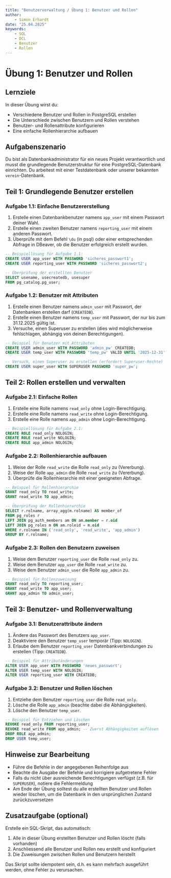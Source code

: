 ```yaml
---
title: "Benutzerverwaltung / Übung 1: Benutzer und Rollen"
author: 
    - Simon Erhardt
date: "25.04.2025"
keywords:
    - SQL
    - DCL
    - Benutzer
    - Rollen
---
```


# Übung 1: Benutzer und Rollen

## Lernziele

In dieser Übung wirst du:
- Verschiedene Benutzer und Rollen in PostgreSQL erstellen
- Die Unterschiede zwischen Benutzern und Rollen verstehen
- Benutzer- und Rollenattribute konfigurieren
- Eine einfache Rollenhierarchie aufbauen

## Aufgabenszenario

Du bist als Datenbankadministrator für ein neues Projekt verantwortlich und musst die grundlegende Benutzerstruktur für eine PostgreSQL-Datenbank einrichten. Du arbeitest mit einer Testdatenbank oder unserer bekannten `verein`-Datenbank.

## Teil 1: Grundlegende Benutzer erstellen

### Aufgabe 1.1: Einfache Benutzererstellung
1. Erstelle einen Datenbankbenutzer namens `app_user` mit einem Passwort deiner Wahl.
2. Erstelle einen zweiten Benutzer namens `reporting_user` mit einem anderen Passwort.
3. Überprüfe mit dem Befehl `\du` (in psql) oder einer entsprechenden Abfrage in DBeaver, ob die Benutzer erfolgreich erstellt wurden.

```sql
-- Beispiellösung für Aufgabe 1.1:
CREATE USER app_user WITH PASSWORD 'sicheres_passwort1';
CREATE USER reporting_user WITH PASSWORD 'sicheres_passwort2';

-- Überprüfung der erstellten Benutzer
SELECT usename, usecreatedb, usesuper 
FROM pg_catalog.pg_user;
```

### Aufgabe 1.2: Benutzer mit Attributen
1. Erstelle einen Benutzer namens `admin_user` mit Passwort, der Datenbanken erstellen darf (`CREATEDB`).
2. Erstelle einen Benutzer namens `temp_user` mit Passwort, der nur bis zum 31.12.2025 gültig ist.
3. Versuche, einen Superuser zu erstellen (dies wird möglicherweise fehlschlagen, abhängig von deinen Berechtigungen).

```sql
-- Beispiel für Benutzer mit Attributen
CREATE USER admin_user WITH PASSWORD 'admin_pw' CREATEDB;
CREATE USER temp_user WITH PASSWORD 'temp_pw' VALID UNTIL '2025-12-31';

-- Versuch, einen Superuser zu erstellen (erfordert Superuser-Rechte)
CREATE USER super_user WITH SUPERUSER PASSWORD 'super_pw';
```

## Teil 2: Rollen erstellen und verwalten

### Aufgabe 2.1: Einfache Rollen
1. Erstelle eine Rolle namens `read_only` ohne Login-Berechtigung.
2. Erstelle eine Rolle namens `read_write` ohne Login-Berechtigung.
3. Erstelle eine Rolle namens `app_admin` ohne Login-Berechtigung.

```sql
-- Beispiellösung für Aufgabe 2.1:
CREATE ROLE read_only NOLOGIN;
CREATE ROLE read_write NOLOGIN;
CREATE ROLE app_admin NOLOGIN;
```

### Aufgabe 2.2: Rollenhierarchie aufbauen
1. Weise der Rolle `read_write` die Rolle `read_only` zu (Vererbung).
2. Weise der Rolle `app_admin` die Rolle `read_write` zu (Vererbung).
3. Überprüfe die Rollenhierarchie mit einer geeigneten Abfrage.

```sql
-- Beispiel für Rollenhierarchie
GRANT read_only TO read_write;
GRANT read_write TO app_admin;

-- Überprüfung der Rollenhierarchie
SELECT r.rolname, array_agg(m.rolname) AS member_of
FROM pg_roles r
LEFT JOIN pg_auth_members am ON am.member = r.oid
LEFT JOIN pg_roles m ON am.roleid = m.oid
WHERE r.rolname IN ('read_only', 'read_write', 'app_admin')
GROUP BY r.rolname;
```

### Aufgabe 2.3: Rollen den Benutzern zuweisen
1. Weise dem Benutzer `reporting_user` die Rolle `read_only` zu.
2. Weise dem Benutzer `app_user` die Rolle `read_write` zu.
3. Weise dem Benutzer `admin_user` die Rolle `app_admin` zu.

```sql
-- Beispiel für Rollenzuweisung
GRANT read_only TO reporting_user;
GRANT read_write TO app_user;
GRANT app_admin TO admin_user;
```

## Teil 3: Benutzer- und Rollenverwaltung

### Aufgabe 3.1: Benutzerattribute ändern
1. Ändere das Passwort des Benutzers `app_user`.
2. Deaktiviere den Benutzer `temp_user` temporär (Tipp: `NOLOGIN`).
3. Erlaube dem Benutzer `reporting_user` Datenbankverbindungen zu erstellen (Tipp: `CREATEDB`).

```sql
-- Beispiel für Attributänderungen
ALTER USER app_user WITH PASSWORD 'neues_passwort';
ALTER USER temp_user WITH NOLOGIN;
ALTER USER reporting_user WITH CREATEDB;
```

### Aufgabe 3.2: Benutzer und Rollen löschen
1. Entziehe dem Benutzer `reporting_user` die Rolle `read_only`.
2. Lösche die Rolle `app_admin` (beachte dabei die Abhängigkeiten).
3. Lösche den Benutzer `temp_user`.

```sql
-- Beispiel für Entziehen und Löschen
REVOKE read_only FROM reporting_user;
REVOKE read_write FROM app_admin; -- Zuerst Abhängigkeiten auflösen
DROP ROLE app_admin;
DROP USER temp_user;
```

## Hinweise zur Bearbeitung

- Führe die Befehle in der angegebenen Reihenfolge aus
- Beachte die Ausgabe der Befehle und korrigiere aufgetretene Fehler
- Falls du nicht über ausreichende Berechtigungen verfügst (z.B. für `SUPERUSER`), notiere die Fehlermeldung
- Am Ende der Übung solltest du alle erstellten Benutzer und Rollen wieder löschen, um die Datenbank in den ursprünglichen Zustand zurückzuversetzen

## Zusatzaufgabe (optional)

Erstelle ein SQL-Skript, das automatisch:
1. Alle in dieser Übung erstellten Benutzer und Rollen löscht (falls vorhanden)
2. Anschliessend alle Benutzer und Rollen neu erstellt und konfiguriert
3. Die Zuweisungen zwischen Rollen und Benutzern herstellt

Das Skript sollte idempotent sein, d.h. es kann mehrfach ausgeführt werden, ohne Fehler zu verursachen.
